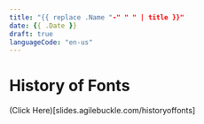 ```yaml
---
title: "{{ replace .Name "-" " " | title }}"
date: {{ .Date }}
draft: true
languageCode: "en-us"
---
```


# History of Fonts
(Click Here)[slides.agilebuckle.com/historyoffonts]